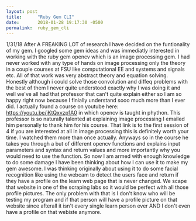 ```yaml
---
layout: post
title:      "Ruby Gem CLI"
date:       2018-01-28 19:17:30 -0500
permalink:  ruby_gem_cli
---
```


1/31/18
After A FREAKING LOT of research I have decided on the funtionality of my gem. I googled some gem ideas and was immediatly interested in working with the ruby gem opencv which is an image processing gem. I had never worked with any type of hands on image processing only the theory in a couple courses at FSU like computational EE and systems and signals etc. All of that work was very abstract theory and equation solving. Honestly although i could solve those convolution and diffeq problems with the best of them I never quite understood exactly why I was doing it and well we've all had that professor that can't quite explain either so I am so happy right now because I finially understand sooo much more than I ever did. I actually found a course on youtube here: https://youtu.be/jKtQxvzp1A0 in which opencv is taught in phython. This professor is so naturally talented at explaining image processing I emailed him personally to thank him for his course. That link is to the first session of 4 if you are interested at all in image processing this is definitely worth your time. I watched them more than once actually. Anyways so in the course he takes you through a but of different opencv functions and explains input parameters and syntax and return values and more importantly why you would need to use the function. So now I am armed with enough knowledge to do some damage I have been thinking about how I can use it to make my gem awesome. I was thinking originally about using it to do some facial recognition like using the webcam to detect the users face and return if they have a profile on the learn web page that is never changed. We scape that website in one of the scraping labs so it would be perfect with all those profile pictures. The only problem with that is I don't know who will be testing my program and if that person will have a profile picture on that website since afterall it isn't every single learn person ever AND I don't even have a profile on that webiste anymore.




















